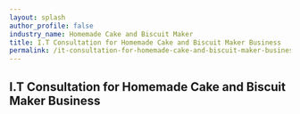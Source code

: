 ```yaml
---
layout: splash 
author_profile: false 
industry_name: Homemade Cake and Biscuit Maker
title: I.T Consultation for Homemade Cake and Biscuit Maker Business
permalink: /it-consultation-for-homemade-cake-and-biscuit-maker-business
---
```


## I.T Consultation for Homemade Cake and Biscuit Maker Business
